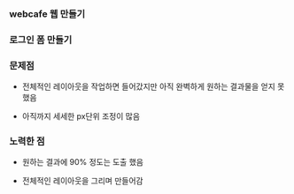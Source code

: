 ### webcafe 웹 만들기

### 로그인 폼 만들기

### 문제점

- 전체적인 레이아웃을 작업하면 들어갔지만 아직 완벽하게 원하는 결과물을 얻지 못 했음

- 아직까지 세세한 px단위 조정이 많음

### 노력한 점

- 원하는 결과에 90% 정도는 도출 했음

- 전체적인 레이아웃을 그리며 만들어감
